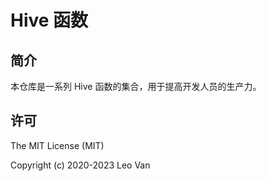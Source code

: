 # Hive 函数

## 简介

本仓库是一系列 Hive 函数的集合，用于提高开发人员的生产力。

## 许可

The MIT License (MIT)

Copyright (c) 2020-2023 Leo Van